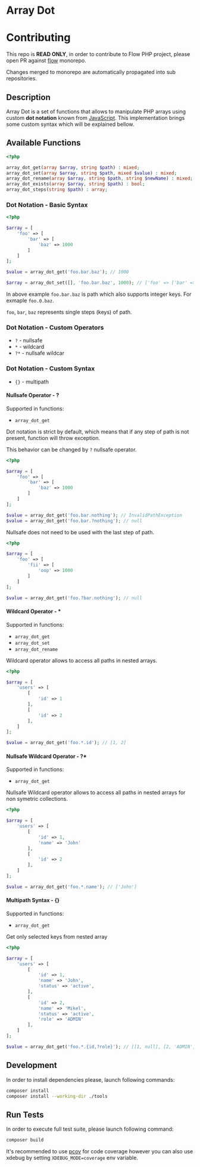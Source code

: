 # Array Dot

# Contributing

This repo is **READ ONLY**, in order to contribute to Flow PHP project, please
open PR against [flow](https://github.com/flow-php/flow) monorepo.

Changes merged to monorepo are automatically propagated into sub repositories.

## Description

Array Dot is a set of functions that allows to manipulate PHP arrays using custom **dot notation** known
from [JavaScript](https://developer.mozilla.org/en-US/docs/Web/JavaScript/Reference/Operators/Property_accessors).
This implementation brings some custom syntax which will be explained bellow.

## Available Functions

```php
<?php 

array_dot_get(array $array, string $path) : mixed;
array_dot_set(array $array, string $path, mixed $value) : mixed;
array_dot_rename(array $array, string $path, string $newName) : mixed;
array_dot_exists(array $array, string $path) : bool;
array_dot_steps(string $path) : array;
```

### Dot Notation - Basic Syntax

```php
<?php 

$array = [
    'foo' => [
        'bar' => [
            'baz' => 1000
        ]
    ]
];

$value = array_dot_get('foo.bar.baz'); // 1000

$array = array_dot_set([], 'foo.bar.baz', 1000); // ['foo' => ['bar' => ['baz' => 1000]]];
```

In above example `foo.bar.baz` is path which also supports integer keys. For exmaple
`foo.0.baz`.

`foo`, `bar`, `baz` represents single steps (keys) of path. 


### Dot Notation - Custom Operators

- `?` - nullsafe
- `*` - wildcard
- `?*` - nullsafe wildcar


### Dot Notation - Custom Syntax

- `{}` - multipath

#### Nullsafe Operator - ? 

Supported in functions:

- `array_dot_get`

Dot notation is strict by default, which means that if any step of path is not present,
function will throw exception. 

This behavior can be changed by `?` nullsafe operator. 

```php
<?php 

$array = [
    'foo' => [
        'bar' => [
            'baz' => 1000
        ]
    ]
];

$value = array_dot_get('foo.bar.nothing'); // InvalidPathException
$value = array_dot_get('foo.bar.?nothing'); // null
```

Nullsafe does not need to be used with the last step of path.

```php
<?php 

$array = [
    'foo' => [
        'fii' => [
            'oop' => 1000
        ]
    ]
];

$value = array_dot_get('foo.?bar.nothing'); // null
```

#### Wildcard Operator - *

Supported in functions:

- `array_dot_get`
- `array_dot_set`
- `array_dot_rename`

Wildcard operator allows to access all paths in nested arrays.

```php
<?php 

$array = [
    'users' => [
        [
            'id' => 1
        ],
        [
            'id' => 2
        ],
    ]
];

$value = array_dot_get('foo.*.id'); // [1, 2]
```

#### Nullsafe Wildcard Operator - ?*

Supported in functions:

- `array_dot_get`

Nullsafe Wildcard operator allows to access all paths in nested arrays for non symetric
collections.

```php
<?php 

$array = [
    'users' => [
        [
            'id' => 1,
            'name' => 'John'
        ],
        [
            'id' => 2
        ],
    ]
];

$value = array_dot_get('foo.*.name'); // ['John']
```

#### Multipath Syntax - {}

Supported in functions:

- `array_dot_get`

Get only selected keys from nested array

```php
<?php 

$array = [
    'users' => [
        [
            'id' => 1,
            'name' => 'John',
            'status' => 'active',
        ],
        [
            'id' => 2,
            'name' => 'Mikel',
            'status' => 'active',
            'role' => 'ADMIN'
        ],
    ]
];

$value = array_dot_get('foo.*.{id,?role}'); // [[1, null], [2, 'ADMIN']]
```


## Development

In order to install dependencies please, launch following commands:

```bash
composer install
composer install --working-dir ./tools
```

## Run Tests

In order to execute full test suite, please launch following command:

```bash
composer build
```

It's recommended to use [pcov](https://pecl.php.net/package/pcov) for code coverage however you can also use
xdebug by setting `XDEBUG_MODE=coverage` env variable.

